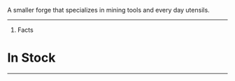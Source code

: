 A smaller forge that specializes in mining tools and every day utensils.

---
1. Facts

# In Stock
---
